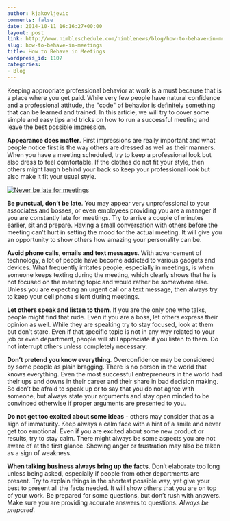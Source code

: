 ```yaml
---
author: kjakovljevic
comments: false
date: 2014-10-11 16:16:27+00:00
layout: post
link: http://www.nimbleschedule.com/nimblenews/blog/how-to-behave-in-meetings/
slug: how-to-behave-in-meetings
title: How to Behave in Meetings
wordpress_id: 1107
categories:
- Blog
---
```


Keeping appropriate professional behavior at work is a must because that is a place where you get paid. While very few people have natural confidence and a professional attitude, the "code" of behavior is definitely something that can be learned and trained. In this article, we will try to cover some simple and easy tips and tricks on how to run a successful meeting and leave the best possible impression.

**Appearance does matter**. First impressions are really important and what people notice first is the way others are dressed as well as their manners. When you have a meeting scheduled, try to keep a professional look but also dress to feel comfortable. If the clothes do not fit your style, then others might laugh behind your back so keep your professional look but also make it fit your usual style.

[![Never be late for meetings](http://www.nimbleschedule.com/wp-content/uploads/2014/10/be-punctual-thumb.jpg)](http://www.nimbleschedule.com/wp-content/uploads/2014/10/be-punctual.jpg)


**Be punctual, don’t be late**. You may appear very unprofessional to your associates and bosses, or even employees providing you are a manager if you are constantly late for meetings. Try to arrive a couple of minutes earlier, sit and prepare. Having a small conversation with others before the meeting can’t hurt in setting the mood for the actual meeting. It will give you an opportunity to show others how amazing your personality can be.

**Avoid phone calls, emails and text messages**. With advancement of technology, a lot of people have become addicted to various gadgets and devices. What frequently irritates people, especially in meetings, is when someone keeps texting during the meeting, which clearly shows that he is not focused on the meeting topic and would rather be somewhere else. Unless you are expecting an urgent call or a text message, then always try to keep your cell phone silent during meetings.

**Let others speak and listen to them**. If you are the only one who talks, people might find that rude. Even if you are a boss, let others express their opinion as well. While they are speaking try to stay focused, look at them but don’t stare. Even if that specific topic is not in any way related to your job or even department, people will still appreciate if you listen to them. Do not interrupt others unless completely necessary.

**Don’t pretend you know everything**. Overconfidence may be considered by some people as plain bragging. There is no person in the world that knows everything. Even the most successful entrepreneurs in the world had their ups and downs in their career and their share in bad decision making. So don’t be afraid to speak up or to say that you do not agree with someone, but always state your arguments and stay open minded to be convinced otherwise if proper arguments are presented to you. 

**Do not get too excited about some ideas** - others may consider that as a sign of immaturity. Keep always a calm face with a hint of a smile and never get too emotional. Even if you are excited about some new product or results, try to stay calm. There might always be some aspects you are not aware of at the first glance. Showing anger or frustration may also be taken as a sign of weakness. 

**When talking business always bring up the facts**. Don’t elaborate too long unless being asked, especially if people from other departments are present. Try to explain things in the shortest possible way, yet give your best to present all the facts needed. It will show others that you are on top of your work. Be prepared for some questions, but don’t rush with answers. Make sure you are providing accurate answers to questions. _Always be prepared_.

